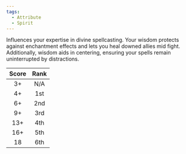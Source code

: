 ```yaml
---
tags:
  - Attribute
  - Spirit
---
```

Influences your expertise in divine spellcasting. Your wisdom protects against enchantment effects and lets you heal downed allies mid fight. Additionally, wisdom aids in centering, ensuring your spells remain uninterrupted by distractions.

|Score|Rank|
|:-:|:-:|
|3+|N/A|
|4+|1st|
|6+|2nd|
|9+|3rd|
|13+|4th|
|16+|5th|
|18|6th|

